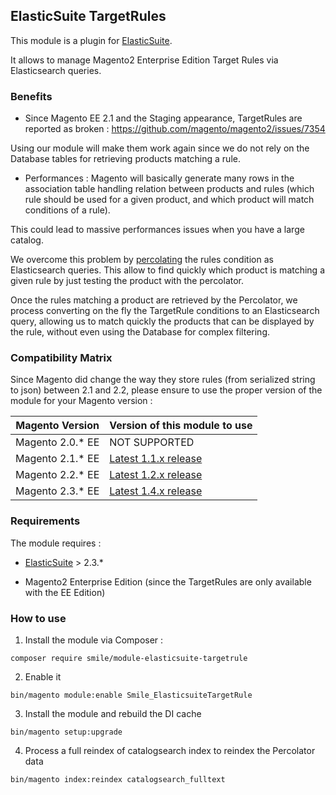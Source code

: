 ## ElasticSuite TargetRules

This module is a plugin for [ElasticSuite](https://github.com/Smile-SA/elasticsuite).

It allows to manage Magento2 Enterprise Edition Target Rules via Elasticsearch queries.

### Benefits

- Since Magento EE 2.1 and the Staging appearance, TargetRules are reported as broken : https://github.com/magento/magento2/issues/7354

Using our module will make them work again since we do not rely on the Database tables for retrieving products matching a rule.

- Performances : Magento will basically generate many rows in the association table handling relation between products and rules (which rule should be used for a given product, and which product will match conditions of a rule).

This could lead to massive performances issues when you have a large catalog.

We overcome this problem by [percolating](https://www.elastic.co/guide/en/elasticsearch/reference/2.3/search-percolate.html) the rules condition as Elasticsearch queries. This allow to find quickly which product is matching a given rule by just testing the product with the percolator.

Once the rules matching a product are retrieved by the Percolator, we process converting on the fly the TargetRule conditions to an Elasticsearch query, allowing us to match quickly the products that can be displayed by the rule, without even using the Database for complex filtering.

### Compatibility Matrix

Since Magento did change the way they store rules (from serialized string to json) between 2.1 and 2.2, please ensure to use the proper version of the module for your Magento version :

Magento Version         | Version of this module to use
------------------------|------------------------------------------------------------------------
Magento 2.0.* EE        | NOT SUPPORTED
Magento 2.1.* EE        | [Latest 1.1.x release](https://github.com/Smile-SA/magento2-module-elasticsuite-targetrule/releases/tag/1.1.0)
Magento 2.2.* EE        | [Latest 1.2.x release](https://github.com/Smile-SA/magento2-module-elasticsuite-targetrule/releases/tag/1.2.0)
Magento 2.3.* EE        | [Latest 1.4.x release](https://github.com/Smile-SA/magento2-module-elasticsuite-targetrule/releases/tag/1.4.1)

### Requirements

The module requires :

- [ElasticSuite](https://github.com/Smile-SA/elasticsuite) > 2.3.*

- Magento2 Enterprise Edition (since the TargetRules are only available with the EE Edition)

### How to use

1. Install the module via Composer :

``` composer require smile/module-elasticsuite-targetrule ```

2. Enable it

``` bin/magento module:enable Smile_ElasticsuiteTargetRule ```

3. Install the module and rebuild the DI cache

``` bin/magento setup:upgrade ```

4. Process a full reindex of catalogsearch index to reindex the Percolator data

``` bin/magento index:reindex catalogsearch_fulltext ```

